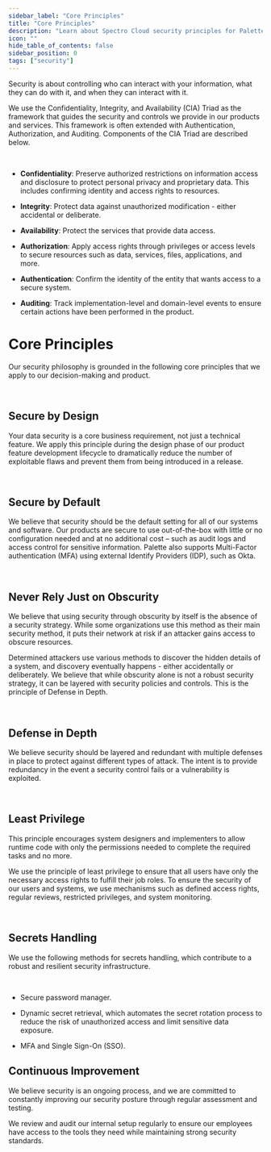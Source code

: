```yaml
---
sidebar_label: "Core Principles"
title: "Core Principles"
description: "Learn about Spectro Cloud security principles for Palette."
icon: ""
hide_table_of_contents: false
sidebar_position: 0
tags: ["security"]
---
```


Security is about controlling who can interact with your information, what they can do with it, and when they can
interact with it.

We use the Confidentiality, Integrity, and Availability (CIA) Triad as the framework that guides the security and
controls we provide in our products and services. This framework is often extended with Authentication, Authorization,
and Auditing. Components of the CIA Triad are described below.

<br />

- **Confidentiality**: Preserve authorized restrictions on information access and disclosure to protect personal privacy
  and proprietary data. This includes confirming identity and access rights to resources.

- **Integrity**: Protect data against unauthorized modification - either accidental or deliberate.

- **Availability**: Protect the services that provide data access.

- **Authorization**: Apply access rights through privileges or access levels to secure resources such as data, services,
  files, applications, and more.

- **Authentication**: Confirm the identity of the entity that wants access to a secure system.

- **Auditing**: Track implementation-level and domain-level events to ensure certain actions have been performed in the
  product.

# Core Principles

Our security philosophy is grounded in the following core principles that we apply to our decision-making and product.

<br />

## Secure by Design

Your data security is a core business requirement, not just a technical feature. We apply this principle during the
design phase of our product feature development lifecycle to dramatically reduce the number of exploitable flaws and
prevent them from being introduced in a release.

<br />

## Secure by Default

We believe that security should be the default setting for all of our systems and software. Our products are secure to
use out-of-the-box with little or no configuration needed and at no additional cost – such as audit logs and access
control for sensitive information. Palette also supports Multi-Factor authentication (MFA) using external Identify
Providers (IDP), such as Okta.

<br />

## Never Rely Just on Obscurity

We believe that using security through obscurity by itself is the absence of a security strategy. While some
organizations use this method as their main security method, it puts their network at risk if an attacker gains access
to obscure resources.

Determined attackers use various methods to discover the hidden details of a system, and discovery eventually happens -
either accidentally or deliberately. We believe that while obscurity alone is not a robust security strategy, it can be
layered with security policies and controls. This is the principle of Defense in Depth.

<br />

## Defense in Depth

We believe security should be layered and redundant with multiple defenses in place to protect against different types
of attack. The intent is to provide redundancy in the event a security control fails or a vulnerability is exploited.

<br />

## Least Privilege

This principle encourages system designers and implementers to allow runtime code with only the permissions needed to
complete the required tasks and no more.

We use the principle of least privilege to ensure that all users have only the necessary access rights to fulfill their
job roles. To ensure the security of our users and systems, we use mechanisms such as defined access rights, regular
reviews, restricted privileges, and system monitoring.

<br />

## Secrets Handling

We use the following methods for secrets handling, which contribute to a robust and resilient security infrastructure.

<br />

- Secure password manager.

- Dynamic secret retrieval, which automates the secret rotation process to reduce the risk of unauthorized access and
  limit sensitive data exposure.

- MFA and Single Sign-On (SSO).

## Continuous Improvement

We believe security is an ongoing process, and we are committed to constantly improving our security posture through
regular assessment and testing.

We review and audit our internal setup regularly to ensure our employees have access to the tools they need while
maintaining strong security standards.
